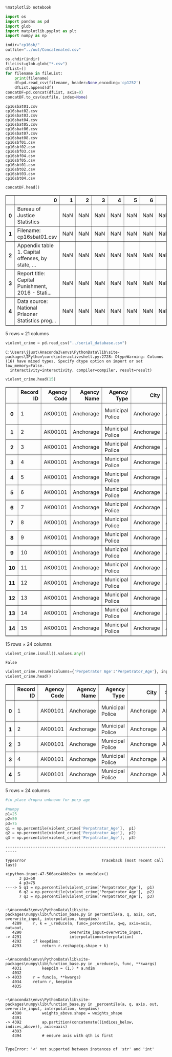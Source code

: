 

```python
%matplotlib notebook
```


```python
import os
import pandas as pd
import glob
import matplotlib.pyplot as plt
import numpy as np
```


```python
indir="cp16sb/"
outfile="../out/Concatenated.csv"

os.chdir(indir)
fileList=glob.glob("*.csv")
dfList=[]
for filename in fileList:
    print(filename)
    df=pd.read_csv(filename, header=None,encoding='cp1252')
    dfList.append(df)
concatDF=pd.concat(dfList, axis=0)
concatDF.to_csv(outfile, index=None)
```

    cp16sbat01.csv
    cp16sbat02.csv
    cp16sbat03.csv
    cp16sbat04.csv
    cp16sbat05.csv
    cp16sbat06.csv
    cp16sbat07.csv
    cp16sbat08.csv
    cp16sbf01.csv
    cp16sbf02.csv
    cp16sbf03.csv
    cp16sbf04.csv
    cp16sbf05.csv
    cp16sbt01.csv
    cp16sbt02.csv
    cp16sbt03.csv
    cp16sbt04.csv
    


```python
concatDF.head()
```




<div>
<style scoped>
    .dataframe tbody tr th:only-of-type {
        vertical-align: middle;
    }

    .dataframe tbody tr th {
        vertical-align: top;
    }

    .dataframe thead th {
        text-align: right;
    }
</style>
<table border="1" class="dataframe">
  <thead>
    <tr style="text-align: right;">
      <th></th>
      <th>0</th>
      <th>1</th>
      <th>2</th>
      <th>3</th>
      <th>4</th>
      <th>5</th>
      <th>6</th>
      <th>7</th>
      <th>8</th>
      <th>9</th>
      <th>...</th>
      <th>11</th>
      <th>12</th>
      <th>13</th>
      <th>14</th>
      <th>15</th>
      <th>16</th>
      <th>17</th>
      <th>18</th>
      <th>19</th>
      <th>20</th>
    </tr>
  </thead>
  <tbody>
    <tr>
      <th>0</th>
      <td>Bureau of Justice Statistics</td>
      <td>NaN</td>
      <td>NaN</td>
      <td>NaN</td>
      <td>NaN</td>
      <td>NaN</td>
      <td>NaN</td>
      <td>NaN</td>
      <td>NaN</td>
      <td>NaN</td>
      <td>...</td>
      <td>NaN</td>
      <td>NaN</td>
      <td>NaN</td>
      <td>NaN</td>
      <td>NaN</td>
      <td>NaN</td>
      <td>NaN</td>
      <td>NaN</td>
      <td>NaN</td>
      <td>NaN</td>
    </tr>
    <tr>
      <th>1</th>
      <td>Filename: cp16sbat01.csv</td>
      <td>NaN</td>
      <td>NaN</td>
      <td>NaN</td>
      <td>NaN</td>
      <td>NaN</td>
      <td>NaN</td>
      <td>NaN</td>
      <td>NaN</td>
      <td>NaN</td>
      <td>...</td>
      <td>NaN</td>
      <td>NaN</td>
      <td>NaN</td>
      <td>NaN</td>
      <td>NaN</td>
      <td>NaN</td>
      <td>NaN</td>
      <td>NaN</td>
      <td>NaN</td>
      <td>NaN</td>
    </tr>
    <tr>
      <th>2</th>
      <td>Appendix table 1. Capital offenses, by state, ...</td>
      <td>NaN</td>
      <td>NaN</td>
      <td>NaN</td>
      <td>NaN</td>
      <td>NaN</td>
      <td>NaN</td>
      <td>NaN</td>
      <td>NaN</td>
      <td>NaN</td>
      <td>...</td>
      <td>NaN</td>
      <td>NaN</td>
      <td>NaN</td>
      <td>NaN</td>
      <td>NaN</td>
      <td>NaN</td>
      <td>NaN</td>
      <td>NaN</td>
      <td>NaN</td>
      <td>NaN</td>
    </tr>
    <tr>
      <th>3</th>
      <td>Report title: Capital Punishment, 2016 - Stati...</td>
      <td>NaN</td>
      <td>NaN</td>
      <td>NaN</td>
      <td>NaN</td>
      <td>NaN</td>
      <td>NaN</td>
      <td>NaN</td>
      <td>NaN</td>
      <td>NaN</td>
      <td>...</td>
      <td>NaN</td>
      <td>NaN</td>
      <td>NaN</td>
      <td>NaN</td>
      <td>NaN</td>
      <td>NaN</td>
      <td>NaN</td>
      <td>NaN</td>
      <td>NaN</td>
      <td>NaN</td>
    </tr>
    <tr>
      <th>4</th>
      <td>Data source: National Prisoner Statistics prog...</td>
      <td>NaN</td>
      <td>NaN</td>
      <td>NaN</td>
      <td>NaN</td>
      <td>NaN</td>
      <td>NaN</td>
      <td>NaN</td>
      <td>NaN</td>
      <td>NaN</td>
      <td>...</td>
      <td>NaN</td>
      <td>NaN</td>
      <td>NaN</td>
      <td>NaN</td>
      <td>NaN</td>
      <td>NaN</td>
      <td>NaN</td>
      <td>NaN</td>
      <td>NaN</td>
      <td>NaN</td>
    </tr>
  </tbody>
</table>
<p>5 rows × 21 columns</p>
</div>




```python
violent_crime = pd.read_csv("../serial_database.csv")
```

    C:\Users\jjust\Anaconda3\envs\PythonData\lib\site-packages\IPython\core\interactiveshell.py:2728: DtypeWarning: Columns (16) have mixed types. Specify dtype option on import or set low_memory=False.
      interactivity=interactivity, compiler=compiler, result=result)
    


```python
violent_crime.head(15)
```




<div>
<style scoped>
    .dataframe tbody tr th:only-of-type {
        vertical-align: middle;
    }

    .dataframe tbody tr th {
        vertical-align: top;
    }

    .dataframe thead th {
        text-align: right;
    }
</style>
<table border="1" class="dataframe">
  <thead>
    <tr style="text-align: right;">
      <th></th>
      <th>Record ID</th>
      <th>Agency Code</th>
      <th>Agency Name</th>
      <th>Agency Type</th>
      <th>City</th>
      <th>State</th>
      <th>Year</th>
      <th>Month</th>
      <th>Incident</th>
      <th>Crime Type</th>
      <th>...</th>
      <th>Victim Ethnicity</th>
      <th>Perpetrator Sex</th>
      <th>Perpetrator Age</th>
      <th>Perpetrator Race</th>
      <th>Perpetrator Ethnicity</th>
      <th>Relationship</th>
      <th>Weapon</th>
      <th>Victim Count</th>
      <th>Perpetrator Count</th>
      <th>Record Source</th>
    </tr>
  </thead>
  <tbody>
    <tr>
      <th>0</th>
      <td>1</td>
      <td>AK00101</td>
      <td>Anchorage</td>
      <td>Municipal Police</td>
      <td>Anchorage</td>
      <td>Alaska</td>
      <td>1980</td>
      <td>January</td>
      <td>1</td>
      <td>Murder or Manslaughter</td>
      <td>...</td>
      <td>Unknown</td>
      <td>Male</td>
      <td>15</td>
      <td>Native American/Alaska Native</td>
      <td>Unknown</td>
      <td>Acquaintance</td>
      <td>Blunt Object</td>
      <td>0</td>
      <td>0</td>
      <td>FBI</td>
    </tr>
    <tr>
      <th>1</th>
      <td>2</td>
      <td>AK00101</td>
      <td>Anchorage</td>
      <td>Municipal Police</td>
      <td>Anchorage</td>
      <td>Alaska</td>
      <td>1980</td>
      <td>March</td>
      <td>1</td>
      <td>Murder or Manslaughter</td>
      <td>...</td>
      <td>Unknown</td>
      <td>Male</td>
      <td>42</td>
      <td>White</td>
      <td>Unknown</td>
      <td>Acquaintance</td>
      <td>Strangulation</td>
      <td>0</td>
      <td>0</td>
      <td>FBI</td>
    </tr>
    <tr>
      <th>2</th>
      <td>3</td>
      <td>AK00101</td>
      <td>Anchorage</td>
      <td>Municipal Police</td>
      <td>Anchorage</td>
      <td>Alaska</td>
      <td>1980</td>
      <td>March</td>
      <td>2</td>
      <td>Murder or Manslaughter</td>
      <td>...</td>
      <td>Unknown</td>
      <td>Unknown</td>
      <td>0</td>
      <td>Unknown</td>
      <td>Unknown</td>
      <td>Unknown</td>
      <td>Unknown</td>
      <td>0</td>
      <td>0</td>
      <td>FBI</td>
    </tr>
    <tr>
      <th>3</th>
      <td>4</td>
      <td>AK00101</td>
      <td>Anchorage</td>
      <td>Municipal Police</td>
      <td>Anchorage</td>
      <td>Alaska</td>
      <td>1980</td>
      <td>April</td>
      <td>1</td>
      <td>Murder or Manslaughter</td>
      <td>...</td>
      <td>Unknown</td>
      <td>Male</td>
      <td>42</td>
      <td>White</td>
      <td>Unknown</td>
      <td>Acquaintance</td>
      <td>Strangulation</td>
      <td>0</td>
      <td>0</td>
      <td>FBI</td>
    </tr>
    <tr>
      <th>4</th>
      <td>5</td>
      <td>AK00101</td>
      <td>Anchorage</td>
      <td>Municipal Police</td>
      <td>Anchorage</td>
      <td>Alaska</td>
      <td>1980</td>
      <td>April</td>
      <td>2</td>
      <td>Murder or Manslaughter</td>
      <td>...</td>
      <td>Unknown</td>
      <td>Unknown</td>
      <td>0</td>
      <td>Unknown</td>
      <td>Unknown</td>
      <td>Unknown</td>
      <td>Unknown</td>
      <td>0</td>
      <td>1</td>
      <td>FBI</td>
    </tr>
    <tr>
      <th>5</th>
      <td>6</td>
      <td>AK00101</td>
      <td>Anchorage</td>
      <td>Municipal Police</td>
      <td>Anchorage</td>
      <td>Alaska</td>
      <td>1980</td>
      <td>May</td>
      <td>1</td>
      <td>Murder or Manslaughter</td>
      <td>...</td>
      <td>Unknown</td>
      <td>Male</td>
      <td>36</td>
      <td>White</td>
      <td>Unknown</td>
      <td>Acquaintance</td>
      <td>Rifle</td>
      <td>0</td>
      <td>0</td>
      <td>FBI</td>
    </tr>
    <tr>
      <th>6</th>
      <td>7</td>
      <td>AK00101</td>
      <td>Anchorage</td>
      <td>Municipal Police</td>
      <td>Anchorage</td>
      <td>Alaska</td>
      <td>1980</td>
      <td>May</td>
      <td>2</td>
      <td>Murder or Manslaughter</td>
      <td>...</td>
      <td>Unknown</td>
      <td>Male</td>
      <td>27</td>
      <td>Black</td>
      <td>Unknown</td>
      <td>Wife</td>
      <td>Knife</td>
      <td>0</td>
      <td>0</td>
      <td>FBI</td>
    </tr>
    <tr>
      <th>7</th>
      <td>8</td>
      <td>AK00101</td>
      <td>Anchorage</td>
      <td>Municipal Police</td>
      <td>Anchorage</td>
      <td>Alaska</td>
      <td>1980</td>
      <td>June</td>
      <td>1</td>
      <td>Murder or Manslaughter</td>
      <td>...</td>
      <td>Unknown</td>
      <td>Male</td>
      <td>35</td>
      <td>White</td>
      <td>Unknown</td>
      <td>Wife</td>
      <td>Knife</td>
      <td>0</td>
      <td>0</td>
      <td>FBI</td>
    </tr>
    <tr>
      <th>8</th>
      <td>9</td>
      <td>AK00101</td>
      <td>Anchorage</td>
      <td>Municipal Police</td>
      <td>Anchorage</td>
      <td>Alaska</td>
      <td>1980</td>
      <td>June</td>
      <td>2</td>
      <td>Murder or Manslaughter</td>
      <td>...</td>
      <td>Unknown</td>
      <td>Unknown</td>
      <td>0</td>
      <td>Unknown</td>
      <td>Unknown</td>
      <td>Unknown</td>
      <td>Firearm</td>
      <td>0</td>
      <td>0</td>
      <td>FBI</td>
    </tr>
    <tr>
      <th>9</th>
      <td>10</td>
      <td>AK00101</td>
      <td>Anchorage</td>
      <td>Municipal Police</td>
      <td>Anchorage</td>
      <td>Alaska</td>
      <td>1980</td>
      <td>June</td>
      <td>3</td>
      <td>Murder or Manslaughter</td>
      <td>...</td>
      <td>Unknown</td>
      <td>Male</td>
      <td>40</td>
      <td>Unknown</td>
      <td>Unknown</td>
      <td>Unknown</td>
      <td>Firearm</td>
      <td>0</td>
      <td>1</td>
      <td>FBI</td>
    </tr>
    <tr>
      <th>10</th>
      <td>11</td>
      <td>AK00101</td>
      <td>Anchorage</td>
      <td>Municipal Police</td>
      <td>Anchorage</td>
      <td>Alaska</td>
      <td>1980</td>
      <td>July</td>
      <td>1</td>
      <td>Murder or Manslaughter</td>
      <td>...</td>
      <td>Unknown</td>
      <td>Unknown</td>
      <td>0</td>
      <td>Unknown</td>
      <td>Unknown</td>
      <td>Unknown</td>
      <td>Unknown</td>
      <td>0</td>
      <td>1</td>
      <td>FBI</td>
    </tr>
    <tr>
      <th>11</th>
      <td>12</td>
      <td>AK00101</td>
      <td>Anchorage</td>
      <td>Municipal Police</td>
      <td>Anchorage</td>
      <td>Alaska</td>
      <td>1980</td>
      <td>July</td>
      <td>2</td>
      <td>Murder or Manslaughter</td>
      <td>...</td>
      <td>Unknown</td>
      <td>Male</td>
      <td>49</td>
      <td>White</td>
      <td>Unknown</td>
      <td>Stranger</td>
      <td>Shotgun</td>
      <td>0</td>
      <td>0</td>
      <td>FBI</td>
    </tr>
    <tr>
      <th>12</th>
      <td>13</td>
      <td>AK00101</td>
      <td>Anchorage</td>
      <td>Municipal Police</td>
      <td>Anchorage</td>
      <td>Alaska</td>
      <td>1980</td>
      <td>July</td>
      <td>3</td>
      <td>Murder or Manslaughter</td>
      <td>...</td>
      <td>Unknown</td>
      <td>Male</td>
      <td>39</td>
      <td>Black</td>
      <td>Unknown</td>
      <td>Girlfriend</td>
      <td>Blunt Object</td>
      <td>0</td>
      <td>0</td>
      <td>FBI</td>
    </tr>
    <tr>
      <th>13</th>
      <td>14</td>
      <td>AK00101</td>
      <td>Anchorage</td>
      <td>Municipal Police</td>
      <td>Anchorage</td>
      <td>Alaska</td>
      <td>1980</td>
      <td>August</td>
      <td>1</td>
      <td>Murder or Manslaughter</td>
      <td>...</td>
      <td>Unknown</td>
      <td>Male</td>
      <td>49</td>
      <td>White</td>
      <td>Unknown</td>
      <td>Unknown</td>
      <td>Fall</td>
      <td>0</td>
      <td>0</td>
      <td>FBI</td>
    </tr>
    <tr>
      <th>14</th>
      <td>15</td>
      <td>AK00101</td>
      <td>Anchorage</td>
      <td>Municipal Police</td>
      <td>Anchorage</td>
      <td>Alaska</td>
      <td>1980</td>
      <td>August</td>
      <td>2</td>
      <td>Murder or Manslaughter</td>
      <td>...</td>
      <td>Unknown</td>
      <td>Unknown</td>
      <td>0</td>
      <td>Unknown</td>
      <td>Unknown</td>
      <td>Unknown</td>
      <td>Handgun</td>
      <td>0</td>
      <td>0</td>
      <td>FBI</td>
    </tr>
  </tbody>
</table>
<p>15 rows × 24 columns</p>
</div>




```python
violent_crime.isnull().values.any()
```




    False




```python
violent_crime.rename(columns={'Perpetrator Age':'Perpetrator_Age'}, inplace=True)
violent_crime.head()
```




<div>
<style scoped>
    .dataframe tbody tr th:only-of-type {
        vertical-align: middle;
    }

    .dataframe tbody tr th {
        vertical-align: top;
    }

    .dataframe thead th {
        text-align: right;
    }
</style>
<table border="1" class="dataframe">
  <thead>
    <tr style="text-align: right;">
      <th></th>
      <th>Record ID</th>
      <th>Agency Code</th>
      <th>Agency Name</th>
      <th>Agency Type</th>
      <th>City</th>
      <th>State</th>
      <th>Year</th>
      <th>Month</th>
      <th>Incident</th>
      <th>Crime Type</th>
      <th>...</th>
      <th>Victim Ethnicity</th>
      <th>Perpetrator Sex</th>
      <th>Perpatrator_Age</th>
      <th>Perpetrator Race</th>
      <th>Perpetrator Ethnicity</th>
      <th>Relationship</th>
      <th>Weapon</th>
      <th>Victim Count</th>
      <th>Perpetrator Count</th>
      <th>Record Source</th>
    </tr>
  </thead>
  <tbody>
    <tr>
      <th>0</th>
      <td>1</td>
      <td>AK00101</td>
      <td>Anchorage</td>
      <td>Municipal Police</td>
      <td>Anchorage</td>
      <td>Alaska</td>
      <td>1980</td>
      <td>January</td>
      <td>1</td>
      <td>Murder or Manslaughter</td>
      <td>...</td>
      <td>Unknown</td>
      <td>Male</td>
      <td>15</td>
      <td>Native American/Alaska Native</td>
      <td>Unknown</td>
      <td>Acquaintance</td>
      <td>Blunt Object</td>
      <td>0</td>
      <td>0</td>
      <td>FBI</td>
    </tr>
    <tr>
      <th>1</th>
      <td>2</td>
      <td>AK00101</td>
      <td>Anchorage</td>
      <td>Municipal Police</td>
      <td>Anchorage</td>
      <td>Alaska</td>
      <td>1980</td>
      <td>March</td>
      <td>1</td>
      <td>Murder or Manslaughter</td>
      <td>...</td>
      <td>Unknown</td>
      <td>Male</td>
      <td>42</td>
      <td>White</td>
      <td>Unknown</td>
      <td>Acquaintance</td>
      <td>Strangulation</td>
      <td>0</td>
      <td>0</td>
      <td>FBI</td>
    </tr>
    <tr>
      <th>2</th>
      <td>3</td>
      <td>AK00101</td>
      <td>Anchorage</td>
      <td>Municipal Police</td>
      <td>Anchorage</td>
      <td>Alaska</td>
      <td>1980</td>
      <td>March</td>
      <td>2</td>
      <td>Murder or Manslaughter</td>
      <td>...</td>
      <td>Unknown</td>
      <td>Unknown</td>
      <td>0</td>
      <td>Unknown</td>
      <td>Unknown</td>
      <td>Unknown</td>
      <td>Unknown</td>
      <td>0</td>
      <td>0</td>
      <td>FBI</td>
    </tr>
    <tr>
      <th>3</th>
      <td>4</td>
      <td>AK00101</td>
      <td>Anchorage</td>
      <td>Municipal Police</td>
      <td>Anchorage</td>
      <td>Alaska</td>
      <td>1980</td>
      <td>April</td>
      <td>1</td>
      <td>Murder or Manslaughter</td>
      <td>...</td>
      <td>Unknown</td>
      <td>Male</td>
      <td>42</td>
      <td>White</td>
      <td>Unknown</td>
      <td>Acquaintance</td>
      <td>Strangulation</td>
      <td>0</td>
      <td>0</td>
      <td>FBI</td>
    </tr>
    <tr>
      <th>4</th>
      <td>5</td>
      <td>AK00101</td>
      <td>Anchorage</td>
      <td>Municipal Police</td>
      <td>Anchorage</td>
      <td>Alaska</td>
      <td>1980</td>
      <td>April</td>
      <td>2</td>
      <td>Murder or Manslaughter</td>
      <td>...</td>
      <td>Unknown</td>
      <td>Unknown</td>
      <td>0</td>
      <td>Unknown</td>
      <td>Unknown</td>
      <td>Unknown</td>
      <td>Unknown</td>
      <td>0</td>
      <td>1</td>
      <td>FBI</td>
    </tr>
  </tbody>
</table>
<p>5 rows × 24 columns</p>
</div>




```python
#in place dropna unknown for perp age
```


```python
#numpy
p1=25
p2=50
p3=75
q1 = np.percentile(violent_crime['Perpatrator_Age'],  p1)
q2 = np.percentile(violent_crime['Perpatrator_Age'],  p2)
q3 = np.percentile(violent_crime['Perpatrator_Age'],  p3)
```


    ---------------------------------------------------------------------------

    TypeError                                 Traceback (most recent call last)

    <ipython-input-47-566acc4bbb2c> in <module>()
          3 p2=50
          4 p3=75
    ----> 5 q1 = np.percentile(violent_crime['Perpatrator_Age'],  p1)
          6 q2 = np.percentile(violent_crime['Perpatrator_Age'],  p2)
          7 q3 = np.percentile(violent_crime['Perpatrator_Age'],  p3)
    

    ~\Anaconda3\envs\PythonData\lib\site-packages\numpy\lib\function_base.py in percentile(a, q, axis, out, overwrite_input, interpolation, keepdims)
       4289     r, k = _ureduce(a, func=_percentile, q=q, axis=axis, out=out,
       4290                     overwrite_input=overwrite_input,
    -> 4291                     interpolation=interpolation)
       4292     if keepdims:
       4293         return r.reshape(q.shape + k)
    

    ~\Anaconda3\envs\PythonData\lib\site-packages\numpy\lib\function_base.py in _ureduce(a, func, **kwargs)
       4031         keepdim = (1,) * a.ndim
       4032 
    -> 4033     r = func(a, **kwargs)
       4034     return r, keepdim
       4035 
    

    ~\Anaconda3\envs\PythonData\lib\site-packages\numpy\lib\function_base.py in _percentile(a, q, axis, out, overwrite_input, interpolation, keepdims)
       4390         weights_above.shape = weights_shape
       4391 
    -> 4392         ap.partition(concatenate((indices_below, indices_above)), axis=axis)
       4393 
       4394         # ensure axis with qth is first
    

    TypeError: '<' not supported between instances of 'str' and 'int'

